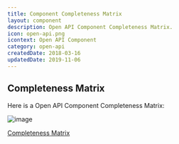 ```yaml
---
title: Component Completeness Matrix
layout: component
description: Open API Component Completeness Matrix.
icon: open-api.png
icontext: Open API Component
category: open-api
createdDate: 2018-03-16
updatedDate: 2019-11-06
---
```


## Completeness Matrix

 Here is a Open API Component Completeness Matrix:

![image](https://user-images.githubusercontent.com/16806832/73257112-da9b5180-41cb-11ea-83d9-2725552185f7.png)

[Completeness Matrix](https://docs.google.com/spreadsheets/d/1S3B7caVck0IjR-jU-EX5gZDLBcL9L6dTRKPxoNxYApU/edit#gid=0)
